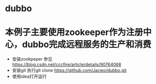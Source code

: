 # dubbo
# 本例子主要使用zookeeper作为注册中心，dubbo完成远程服务的生产和消费
- 安装zookpeper 参见 https://blog.csdn.net/cccfire/article/details/90764068
- 安装git  执行git clone https://github.com/Jacwo/dubbo.git
- 使用idea打开运行

